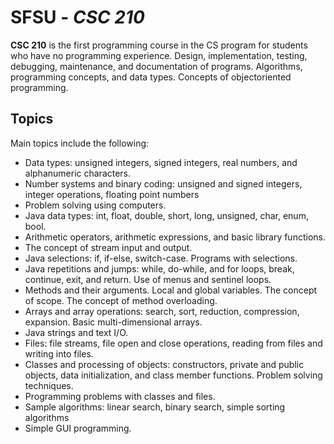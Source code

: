 # SFSU - *CSC 210*

**CSC 210** is the first programming course in the CS program for students who have no
programming experience. Design, implementation, testing, debugging, maintenance, and documentation of
programs. Algorithms, programming concepts, and data types. Concepts of objectoriented
programming. 

## Topics

Main topics include the following:

* Data types: unsigned integers, signed integers, real numbers, and alphanumeric characters.
* Number systems and binary coding: unsigned and signed integers, integer operations, floating point numbers
* Problem solving using computers.
* Java data types: int, float, double, short, long, unsigned, char, enum, bool.
* Arithmetic operators, arithmetic expressions, and basic library functions.
* The concept of stream input and output.
* Java selections: if, if-else, switch-case. Programs with selections.
* Java repetitions and jumps: while, do-while, and for loops, break, continue, exit, and return. Use of menus and sentinel loops.
* Methods and their arguments. Local and global variables. The concept of scope. The concept of method overloading.
* Arrays and array operations: search, sort, reduction, compression, expansion. Basic multi-dimensional arrays.
* Java strings and text I/O.
* Files: file streams, file open and close operations, reading from files and writing into files.
* Classes and processing of objects: constructors, private and public objects, data initialization, and class member functions. Problem solving techniques.
* Programming problems with classes and files.
* Sample algorithms: linear search, binary search, simple sorting algorithms
* Simple GUI programming. 
